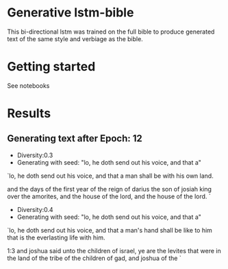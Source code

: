# Generative lstm-bible
This bi-directional lstm was trained on the full bible to produce generated text of the same style and verbiage as the bible.

# Getting started
See notebooks

# Results

## Generating text after Epoch: 12
- Diversity:0.3
- Generating with seed: "lo, he doth send out his voice, and that a"

`lo, he doth send out his voice, and that a 
 man shall be with his own land. 
 
 and the days of the first year of the reign of darius the son of 
 josiah king over the amorites, and the house of the lord, and the 
 house of the lord. `
 
- Diversity:0.4
- Generating with seed: "lo, he doth send out his voice, and that a"

`lo, he doth send out his voice, and that a 
 man's hand shall be like to him that is the 
 everlasting life with him. 
 
 1:3 and joshua said unto the children of israel, ye are the levites that 
 were in the land of the tribe of the children of gad, 
 and joshua of the `
